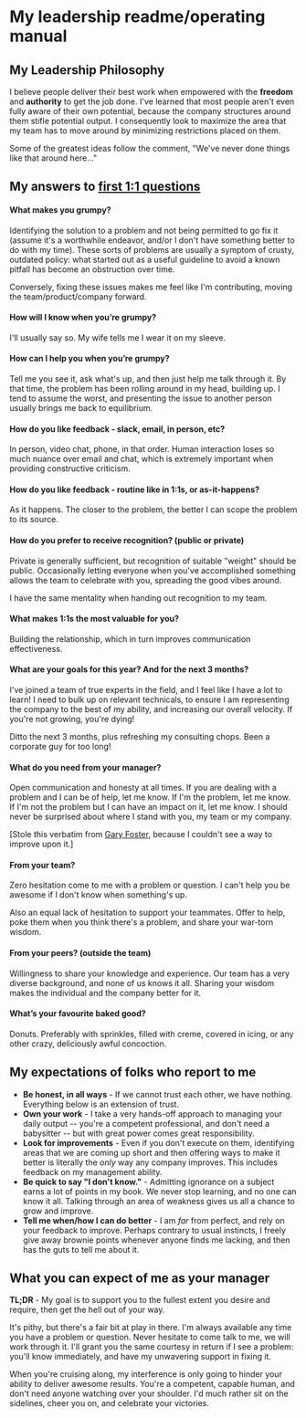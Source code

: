 # My leadership readme/operating manual

## My Leadership Philosophy

I believe people deliver their best work when empowered with the **freedom**
and **authority** to get the job done. I've learned that most people aren't even
fully aware of their own potential, because the company structures around them
stifle potential output. I consequently look to maximize the area that my team
has to move around by minimizing restrictions placed on them.

Some of the greatest ideas follow the comment, "We've never done things like
that around here..."

## My answers to [first 1:1 questions](http://larahogan.me/blog/first-one-on-one-questions/ "What to ask in the first 1:1")


#### What makes you grumpy?

Identifying the solution to a problem and not being permitted to go
fix it (assume it's a worthwhile endeavor, and/or I don't have something
better to do with my time). These sorts of problems are usually a symptom of
crusty, outdated policy: what started out as a useful guideline to avoid a known
pitfall has become an obstruction over time.

Conversely, fixing these issues makes me feel like I'm contributing, moving the
team/product/company forward.

#### How will I know when you’re grumpy?

I'll usually say so. My wife tells me I wear it on my sleeve.

#### How can I help you when you’re grumpy?

Tell me you see it, ask what's up, and then just help me talk through it. By
that time, the problem has been rolling around in my head, building up. I tend
to assume the worst, and presenting the issue to another person usually brings
me back to equilibrium.

#### How do you like feedback - slack, email, in person, etc?

In person, video chat, phone, in that order. Human interaction loses so much
nuance over email and chat, which is extremely important when providing
constructive criticism.

#### How do you like feedback - routine like in 1:1s, or as-it-happens?

As it happens. The closer to the problem, the better I can scope the problem to
its source.

#### How do you prefer to receive recognition? (public or private)

Private is generally sufficient, but recognition of suitable "weight" should be
public. Occasionally letting everyone when you've accomplished something allows
the team to celebrate with you, spreading the good vibes around.

I have the same mentality when handing out recognition to my team.

#### What makes 1:1s the most valuable for you?

Building the relationship, which in turn improves communication effectiveness.

#### What are your goals for this year? And for the next 3 months?

I've joined a team of true experts in the field, and I feel like I have a lot
to learn! I need to bulk up on relevant technicals, to ensure I am representing
the company to the best of my ability, and increasing our overall velocity. If
you're not growing, you're dying!

Ditto the next 3 months, plus refreshing my consulting chops. Been a corporate
guy for too long!

#### What do you need from your manager?

Open communication and honesty at all times. If you are dealing with a problem
and I can be of help, let me know. If I'm the problem, let me know. If I'm not
the problem but I can have an impact on it, let me know. I should never be
surprised about where I stand with you, my team or my company.

[Stole this verbatim from [Gary Foster](https://github.com/gfoster/README/blob/master/README.md),
because I couldn't see a way to improve upon it.]

#### From your team?

Zero hesitation come to me with a problem or question. I can't help you be
awesome if I don't know when something's up.

Also an equal lack of hesitation to support your teammates. Offer to help,
poke them when you think there's a problem, and share your war-torn wisdom.

#### From your peers? (outside the team)

Willingness to share your knowledge and experience. Our team has a very diverse
background, and none of us knows it all. Sharing your wisdom makes the
individual and the company better for it.

#### What’s your favourite baked good?

Donuts. Preferably with sprinkles, filled with creme, covered in icing, or any
other crazy, deliciously awful concoction.


## My expectations of folks who report to me

- **Be honest, in all ways** - If we cannot trust each other, we have nothing.
Everything below is an extension of trust.
- **Own your work** - I take a very hands-off approach to managing your daily
output -- you're a competent professional, and don't need a babysitter -- but
with great power comes great responsibility.
- **Look for improvements** - Even if you don't execute on them, identifying
areas that we are coming up short and then offering ways to make it better is
literally the _only_ way any company improves. This includes feedback on my
management ability.
- **Be quick to say "I don't know."** - Admitting ignorance on a subject earns a
lot of points in my book. We never stop learning, and no one can know it all.
Talking through an area of weakness gives us all a chance to grow and improve.
- **Tell me when/how I can do better** - I am *far* from perfect, and rely on
your feedback to improve. Perhaps contrary to usual instincts, I freely give
away brownie points whenever anyone finds me lacking, and then has the guts to
tell me about it.


## What you can expect of me as your manager

**TL;DR** - My goal is to support you to the fullest extent you desire and
require, then get the hell out of your way.

It's pithy, but there's a fair bit at play in there. I'm always available
any time you have a problem or question. Never hesitate to come talk to me, we
will work through it. I'll grant you the same courtesy in return if I see a
problem: you'll know immediately, and have my unwavering support in fixing it.

When you're cruising along, my interference is only going to hinder your ability
to deliver awesome results. You're a competent, capable human, and don't need
anyone watching over your shoulder. I'd much rather sit on the sidelines, cheer
you on, and celebrate your victories.
<!--stackedit_data:
eyJoaXN0b3J5IjpbLTEzODY5MjI1MTVdfQ==
-->